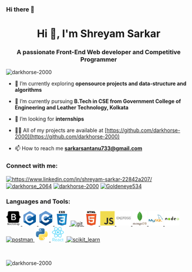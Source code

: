 ### Hi there 👋

<h1 align="center">Hi 👋, I'm Shreyam Sarkar</h1>
<h3 align="center">A passionate Front-End Web developer and Competitive Programmer</h3>

<p align="left"> <img src="https://komarev.com/ghpvc/?username=darkhorse-2000&label=Profile%20views&color=0e75b6&style=flat" alt="darkhorse-2000" /> </p>

- 🔭 I’m currently exploring **opensource projects and data-structure and algorithms**

- 🌱 I’m currently pursuing **B.Tech in CSE from Government College of Engineering and Leather Technology, Kolkata**

- 👯 I’m looking for **internships**

- 👨‍💻 All of my projects are available at [https://github.com/darkhorse-2000](https://github.com/darkhorse-2000)

- 📫 How to reach me **sarkarsantanu733@gmail.com**

<h3 align="left">Connect with me:</h3>
<p align="left">
  
<a href="https://www.linkedin.com/in/shreyam-sarkar-22842a207/" target="blank"><img align="center" src="https://raw.githubusercontent.com/rahuldkjain/github-profile-readme-generator/master/src/images/icons/Social/linked-in-alt.svg" alt="https://www.linkedin.com/in/shreyam-sarkar-22842a207/" height="30" width="40" /></a> <a href="https://www.codechef.com/users/darkhorse_2064" target="blank"><img align="center" src="https://cdn.jsdelivr.net/npm/simple-icons@3.1.0/icons/codechef.svg" alt="darkhorse_2064" height="30" width="40" /></a> <a href="https://www.github.com/darkhorse-2000" target="blank"><img align="center" src="https://raw.githubusercontent.com/rahuldkjain/github-profile-readme-generator/master/src/images/icons/Social/github.svg" alt="darkhorse-2000" height="30" width="40" /></a>  <a href="https://codeforces.com/profile/Goldeneye534" target="blank"><img align="center" src="https://cdn.jsdelivr.net/npm/simple-icons@3.0.1/icons/codeforces.svg" alt="Goldeneye534" height="30" width="40" /></a> 
</p>

<h3 align="left">Languages and Tools:</h3>
<p align="left"> <a href="https://getbootstrap.com" target="_blank"> <img src="https://raw.githubusercontent.com/devicons/devicon/master/icons/bootstrap/bootstrap-plain-wordmark.svg" alt="bootstrap" width="40" height="40"/> </a>  <a href="https://www.cprogramming.com/" target="_blank"> <img src="https://raw.githubusercontent.com/devicons/devicon/master/icons/c/c-original.svg" alt="c" width="40" height="40"/> </a>  <a href="https://www.w3schools.com/cpp/" target="_blank"> <img src="https://raw.githubusercontent.com/devicons/devicon/master/icons/cplusplus/cplusplus-original.svg" alt="cplusplus" width="40" height="40"/> </a> <a href="https://www.w3schools.com/css/" target="_blank"> <img src="https://raw.githubusercontent.com/devicons/devicon/master/icons/css3/css3-original-wordmark.svg" alt="css3" width="40" height="40"/> </a>  <a href="https://git-scm.com/" target="_blank"> <img src="https://www.vectorlogo.zone/logos/git-scm/git-scm-icon.svg" alt="git" width="40" height="40"/> </a>  <a href="https://www.w3.org/html/" target="_blank"> <img src="https://raw.githubusercontent.com/devicons/devicon/master/icons/html5/html5-original-wordmark.svg" alt="html5" width="40" height="40"/> </a> <a href="https://developer.mozilla.org/en-US/docs/Web/JavaScript" target="_blank"> <img src="https://raw.githubusercontent.com/devicons/devicon/master/icons/javascript/javascript-original.svg" alt="javascript" width="40" height="40"/> </a>   <a href="https://expressjs.com" target="_blank"> <img src="https://raw.githubusercontent.com/devicons/devicon/master/icons/express/express-original-wordmark.svg" alt="express" width="40" height="40"/> </a>  <a href="https://www.mongodb.com/" target="_blank"> <img src="https://raw.githubusercontent.com/devicons/devicon/master/icons/mongodb/mongodb-original-wordmark.svg" alt="mongodb" width="40" height="40"/> </a> <a href="https://www.mysql.com/" target="_blank"> <img src="https://raw.githubusercontent.com/devicons/devicon/master/icons/mysql/mysql-original-wordmark.svg" alt="mysql" width="40" height="40"/> </a> <a href="https://nodejs.org" target="_blank"> <img src="https://raw.githubusercontent.com/devicons/devicon/master/icons/nodejs/nodejs-original-wordmark.svg" alt="nodejs" width="40" height="40"/> </a> <a href="https://postman.com" target="_blank"> <img src="https://www.vectorlogo.zone/logos/getpostman/getpostman-icon.svg" alt="postman" width="40" height="40"/> </a> <a href="https://www.python.org" target="_blank"> <img src="https://raw.githubusercontent.com/devicons/devicon/master/icons/python/python-original.svg" alt="python" width="40" height="40"/> </a> <a href="https://reactjs.org/" target="_blank"> <img src="https://raw.githubusercontent.com/devicons/devicon/master/icons/react/react-original-wordmark.svg" alt="react" width="40" height="40"/> </a>  <a href="https://scikit-learn.org/" target="_blank"> <img src="https://upload.wikimedia.org/wikipedia/commons/0/05/Scikit_learn_logo_small.svg" alt="scikit_learn" width="40" height="40"/> </a> </p>

<!-- <p><img align="left" src="https://github-readme-stats.vercel.app/api/top-langs?username=darkhorse-2000&show_icons=true&locale=en&layout=compact" alt="darkhorse-2000" /></p>


<p>&nbsp;<img align="center" src="https://github-readme-stats.vercel.app/api?username=darkhorse-2000&show_icons=true&locale=en" alt="darkhorse-2000" /></p> -->
<p>
<a href="https://github.com/darkhorse-2000">
 <img align="center" src="https://github-readme-stats.vercel.app/api?username=darkhorse-2000&show_icons=true&theme=dracula&line_height=27" alt=""/>
</a>
<p/>
<p><img align="center" src="https://github-readme-streak-stats.herokuapp.com/?user=darkhorse-2000&" alt="darkhorse-2000" /></p>
